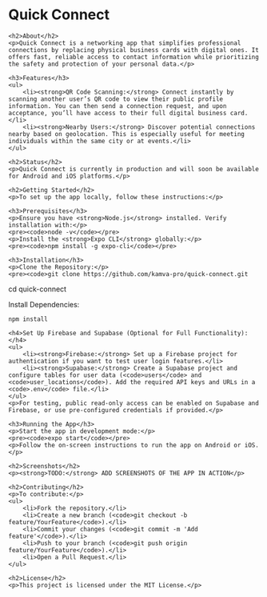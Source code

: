 <!DOCTYPE html>
<html lang="en">
<head>
    <meta charset="UTF-8">
    <meta name="viewport" content="width=device-width, initial-scale=1.0">
    <title>Quick Connect</title>
</head>
<body>
    <h1>Quick Connect</h1>

    <h2>About</h2>
    <p>Quick Connect is a networking app that simplifies professional connections by replacing physical business cards with digital ones. It offers fast, reliable access to contact information while prioritizing the safety and protection of your personal data.</p>

    <h3>Features</h3>
    <ul>
        <li><strong>QR Code Scanning:</strong> Connect instantly by scanning another user’s QR code to view their public profile information. You can then send a connection request, and upon acceptance, you’ll have access to their full digital business card.</li>
        <li><strong>Nearby Users:</strong> Discover potential connections nearby based on geolocation. This is especially useful for meeting individuals within the same city or at events.</li>
    </ul>

    <h2>Status</h2>
    <p>Quick Connect is currently in production and will soon be available for Android and iOS platforms.</p>

    <h2>Getting Started</h2>
    <p>To set up the app locally, follow these instructions:</p>

    <h3>Prerequisites</h3>
    <p>Ensure you have <strong>Node.js</strong> installed. Verify installation with:</p>
    <pre><code>node -v</code></pre>
    <p>Install the <strong>Expo CLI</strong> globally:</p>
    <pre><code>npm install -g expo-cli</code></pre>

    <h3>Installation</h3>
    <p>Clone the Repository:</p>
    <pre><code>git clone https://github.com/kamva-pro/quick-connect.git
cd quick-connect</code></pre>
    <p>Install Dependencies:</p>
    <pre><code>npm install</code></pre>

    <h4>Set Up Firebase and Supabase (Optional for Full Functionality):</h4>
    <ul>
        <li><strong>Firebase:</strong> Set up a Firebase project for authentication if you want to test user login features.</li>
        <li><strong>Supabase:</strong> Create a Supabase project and configure tables for user data (<code>users</code> and <code>user_locations</code>). Add the required API keys and URLs in a <code>.env</code> file.</li>
    </ul>
    <p>For testing, public read-only access can be enabled on Supabase and Firebase, or use pre-configured credentials if provided.</p>

    <h3>Running the App</h3>
    <p>Start the app in development mode:</p>
    <pre><code>expo start</code></pre>
    <p>Follow the on-screen instructions to run the app on Android or iOS.</p>

    <h2>Screenshots</h2>
    <p><strong>TODO:</strong> ADD SCREENSHOTS OF THE APP IN ACTION</p>

    <h2>Contributing</h2>
    <p>To contribute:</p>
    <ul>
        <li>Fork the repository.</li>
        <li>Create a new branch (<code>git checkout -b feature/YourFeature</code>).</li>
        <li>Commit your changes (<code>git commit -m 'Add feature'</code>).</li>
        <li>Push to your branch (<code>git push origin feature/YourFeature</code>).</li>
        <li>Open a Pull Request.</li>
    </ul>

    <h2>License</h2>
    <p>This project is licensed under the MIT License.</p>
</body>
</html>

